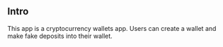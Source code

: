 ## Intro
This app is a cryptocurrency wallets app. Users can create a wallet and make fake deposits into their wallet.